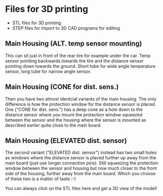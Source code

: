 # Files for 3D printing
- STL files for 3D printing
- STEP files for import to 3D CAD programs for editing

## Main Housing (ALT. temp sensor mounting)
This can sit just in front of the rear tire for example under the car. Temp sensor pointing backwards towards the tire and the distance sensor pointing down towards the ground. Short tube for wide angle temperature sensor, long tube for narrow angle sensor.

## Main Housing (CONE for dist. sens.)
Then you have two almost identcial variants of the main housing. The only difference is how the protection window for the distance sensor is placed. One ("CONE for dist. sens.") has a deep cone as a hole down to the distance sensor where you mount the protection window squeezed between the sensor and the housing where the sensor is mounted as described earlier quite close to the main board.

## Main Housing (ELEVATED dist. sensor)
The second variant ("ELEVATED dist. sensor") instead has two small holes as windows where the distance sensor is placed further up away from the main board (just use longer connection pins). Still squeezing the protection window between the sensor and housing but now much closer to the front side of the housing, further away from the main board. Which you choose of these two is a matter of taste :-)
  
    
    
You can always click on the STL files here and get a 3D view of the model!

